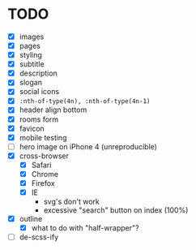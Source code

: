# TODO

- [x] images
- [x] pages
- [x] styling
- [x] subtitle
- [x] description
- [x] slogan
- [x] social icons
- [x] `:nth-of-type(4n), :nth-of-type(4n-1)`
- [x] header align bottom
- [x] rooms form
- [x] favicon
- [x] mobile testing
- [ ] hero image on iPhone 4 (unreproducible)
- [x] cross-browser
	- [x] Safari
	- [x] Chrome
	- [x] Firefox
	- [x] IE
		* svg's don't work
		* excessive "search" button on index (100%)
- [x] outline
	- [x] what to do with "half-wrapper"?
- [ ] de-scss-ify
